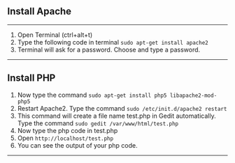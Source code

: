 ## ******Install Apache****** ## 
***
1. Open Terminal (ctrl+alt+t)
2. Type the following code in terminal ```sudo apt-get install apache2```
3. Terminal will ask for a password. Choose and type a password.

***
## ******Install PHP****** ## 
1. Now type the command ```sudo apt-get install php5 libapache2-mod-php5```
2. Restart Apache2. Type the command ```sudo /etc/init.d/apache2 restart```
3. This command will create a file name test.php in Gedit automatically. Type the command ```sudo gedit /var/www/html/test.php```
4. Now type the php code in test.php
5. Open ```http://localhost/test.php```
6. You can see the output of your php code.
***
